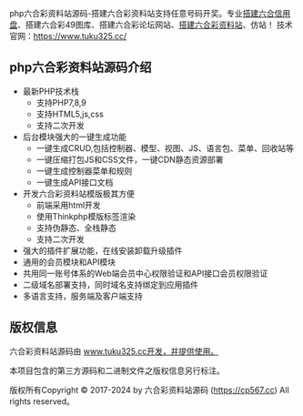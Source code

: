 php六合彩资料站源码-搭建六合彩资料站支持任意号码开奖。专业[搭建六合信用盘](https://t.me/s/liuhexinyp)、搭建六合彩49图库、搭建六合彩论坛网站、[搭建六合彩资料站](https://www.tuku325.cc/)、仿站！
技术官网：https://www.tuku325.cc/


## php六合彩资料站源码介绍

* 最新PHP技术栈
    * 支持PHP7,8,9
    * 支持HTML5,js,css
    * 支持二次开发
* 后台模块强大的一键生成功能
    * 一键生成CRUD,包括控制器、模型、视图、JS、语言包、菜单、回收站等
    * 一键压缩打包JS和CSS文件，一键CDN静态资源部署
    * 一键生成控制器菜单和规则
    * 一键生成API接口文档
* 开发六合彩资料站模版极其方便
    * 前端采用html开发
    * 使用Thinkphp模版标签渲染
    * 支持伪静态、全栈静态
    * 支持二次开发
* 强大的插件扩展功能，在线安装卸载升级插件
* 通用的会员模块和API模块
* 共用同一账号体系的Web端会员中心权限验证和API接口会员权限验证
* 二级域名部署支持，同时域名支持绑定到应用插件
* 多语言支持，服务端及客户端支持


## 版权信息

六合彩资料站源码由 www.tuku325.cc开发，并提供使用。

本项目包含的第三方源码和二进制文件之版权信息另行标注。

版权所有Copyright © 2017-2024 by 六合彩资料站源码 (https://cp567.cc)  All rights reserved。
